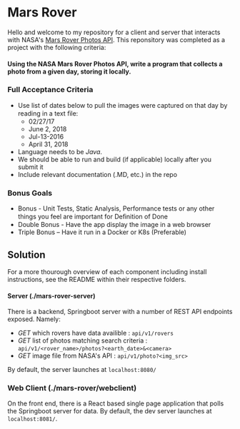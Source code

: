 # Mars Rover

Hello and welcome to my repository for a client and server that interacts with NASA's [Mars Rover Photos API](https://api.nasa.gov/). This reponsitory was completed as a project with the following criteria:

#### Using the NASA Mars Rover Photos API, write a program that collects a photo from a given day, storing it locally.

### Full Acceptance Criteria
* Use list of dates below to pull the images were captured on that day by reading in a text ﬁle:
    * 02/27/17
    * June 2, 2018
    * Jul-13-2016
    * April 31, 2018
* Language needs to be *Java*.
* We should be able to run and build (if applicable) locally after you submit it
* Include relevant documentation (.MD, etc.) in the repo

### Bonus Goals
* Bonus - Unit Tests, Static Analysis, Performance tests or any other things you feel are important for Deﬁnition of Done
* Double Bonus - Have the app display the image in a web browser
* Triple Bonus – Have it run in a Docker or K8s (Preferable)

## Solution

For a more thourough overview of each component including install instructions, see the README within their respective folders.

#### Server (./mars-rover-server)
There is a backend, Springboot server with a number of REST API endpoints exposed. Namely:

* *GET* which rovers have data availible : `api/v1/rovers`
* *GET* list of photos matching search criteria : `api/v1/<rover_name>/photos?<earth_date>&<camera>`
* *GET* image file from NASA's API : `api/v1/photo?<img_src>`

By default, the server launches at `localhost:8080/`

### Web Client (./mars-rover/webclient)
On the front end, there is a React based single page application that polls the Springboot server for data. By default, the dev server launches at `localhost:8081/`.
